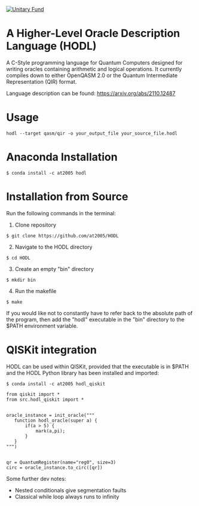 [![Unitary Fund](https://img.shields.io/badge/Supported%20By-UNITARY%20FUND-brightgreen.svg?style=for-the-badge)](http://unitary.fund)

# A Higher-Level Oracle Description Language (HODL)

A C-Style programming language for Quantum Computers designed for writing oracles containing arithmetic and logical operations. It currently compiles down to either OpenQASM 2.0 or the Quantum Intermediate Representation (QIR) format. 

Language description can be found: https://arxiv.org/abs/2110.12487

# Usage

```
hodl --target qasm/qir -o your_output_file your_source_file.hodl
```

# Anaconda Installation

```
$ conda install -c at2005 hodl
```

# Installation from Source

Run the following commands in the terminal:

1. Clone repository

```
$ git clone https://github.com/at2005/HODL
```

2. Navigate to the HODL directory

```
$ cd HODL
```

3. Create an empty "bin" directory

```
$ mkdir bin
```

4. Run the makefile

```
$ make
```

If you would like not to constantly have to refer back to the absolute path of the program, then add the "hodl" executable in the "bin" directory to the $PATH environment variable.


# QISKit integration

HODL can be used within QISKit, provided that the executable is in $PATH and the HODL Python library has been installed and imported: 

```$ conda install -c at2005 hodl_qiskit```

```     
from qiskit import *
from src.hodl_qiskit import *


oracle_instance = init_oracle("""
   function hodl_oracle(super a) {
       if(a > 5) {
           mark(a,pi);
       }
   }
""")


qr = QuantumRegister(name="reg0", size=3)
circ = oracle_instance.to_circ([qr])
```	





Some further dev notes:

- Nested conditionals give segmentation faults
- Classical while loop always runs to infinity
